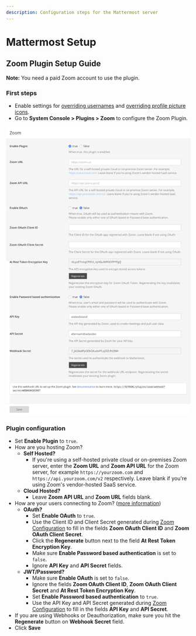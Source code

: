 ```yaml
---
description: Configuration steps for the Mattermost server
---
```


# Mattermost Setup

## Zoom Plugin Setup Guide

**Note:** You need a paid Zoom account to use the plugin.

### First steps

* Enable settings for [overriding usernames](https://docs.mattermost.com/administration/config-settings.html#enable-integrations-to-override-usernames) and [overriding profile picture icons](https://docs.mattermost.com/administration/config-settings.html#enable-integrations-to-override-profile-picture-icons).
* Go to **System Console &gt; Plugins &gt; Zoom** to configure the Zoom Plugin.

![](../.gitbook/assets/image%20%281%29%20%282%29.png)

### Plugin configuration

* Set **Enable Plugin** to `true`.
* How are you hosting Zoom?
  * **Self Hosted?**
    * If you're using a self-hosted private cloud or on-premises Zoom server, enter the **Zoom URL** and **Zoom API URL** for the Zoom server, for example `https://yourzoom.com` and `https://api.yourzoom.com/v2` respectively. Leave blank if you're using Zoom's vendor-hosted SaaS service.
  * **Cloud Hosted?**
    * Leave **Zoom API URL** and **Zoom URL** fields blank.
* How are your users connecting to Zoom? \([more information](zoom-configuration/)\)
  * **OAuth?**
    * Set **Enable OAuth** to `true`.
    * Use the Client ID and Client Secret generated during [Zoom Configuration](zoom-configuration/zoom-setup-oauth.md) to fill in the fields **Zoom OAuth Client ID** and **Zoom OAuth Client Secret**.
    * Click the **Regenerate** button next to the field **At Rest Token Encryption Key**.
    * Make sure **Enable Password based authentication** is set to `false`.
    * Ignore **API Key** and **API Secret** fields.
  * **JWT/Password?**
    * Make sure **Enable OAuth** is set to `false`.
    * Ignore the fields **Zoom OAuth Client ID**, **Zoom OAuth Client Secret** and **At Rest Token Encryption Key**.
    * Set **Enable Password based authentication** to `true`.
    * Use the API Key and API Secret generated during [Zoom Configuration](zoom-configuration/zoom-setup-jwt.md) to fill in the fields **API Key** and **API Secret**.
* If you are using Webhooks or Deauthorization, make sure you hit the **Regenerate** button on **Webhook Secret** field.
* Click **Save**

